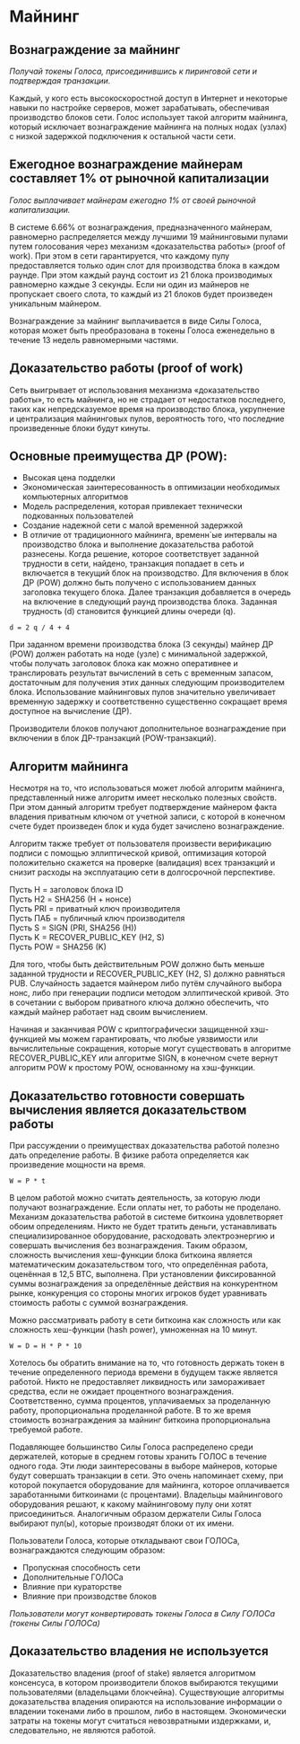 # Майнинг

## Вознаграждение за майнинг

_Получай токены Голоса, присоединившись к пиринговой сети и подтверждая транзакции._

Каждый, у кого есть высокоскоростной доступ в Интернет и некоторые навыки по настройке серверов, может зарабатывать, обеспечивая производство блоков сети. Голос использует такой алгоритм майнинга, который исключает вознаграждение майнинга на полных нодах \(узлах\) с низкой задержкой подключения к остальной части сети.

## Ежегодное вознаграждение майнерам составляет 1% от рыночной капитализации

_Голос выплачивает майнерам ежегодно 1% от своей рыночной капитализации._

В системе 6.66% от вознаграждения, предназначенного майнерам, равномерно распределяется между лучшими 19 майнинговыми пулами путем голосования через механизм «доказательства работы» \(proof of work\). При этом в сети гарантируется, что каждому пулу предоставляется только один слот для производства блока в каждом раунде. При этом каждый раунд состоит из 21 блока производимых равномерно каждые 3 секунды. Если ни один из майнеров не пропускает своего слота, то каждый из 21 блоков будет произведен уникальным майнером.

Вознаграждение за майнинг выплачивается в виде Силы Голоса, которая может быть преобразована в токены Голоса еженедельно в течение 13 недель равномерными частями.

## Доказательство работы \(proof of work\)

Сеть выигрывает от использования механизма «доказательство работы», то есть майнинга, но не страдает от недостатков последнего, таких как непредсказуемое время на производство блока, укрупнение и централизация майнинговых пулов, вероятность того, что последние произведенные блоки будут кинуты.

## Основные преимущества ДР \(POW\):

* Высокая цена подделки
* Экономическая заинтересованность в оптимизации необходимых компьютерных алгоритмов
* Модель распределения, которая привлекает технически подкованных пользователей
* Создание надежной сети с малой временной задержкой
* В отличие от традиционного майнинга, временн\`ые интервалы на производство блока и выполнение доказательства работой разнесены. Когда решение, которое соответствует заданной трудности в сети, найдено, транзакция попадает в сеть и включается в текущий блок на производство. Для включения в блок ДР \(POW\) должно быть получено с использованием данных заголовка текущего блока. Далее транзакция добавляется в очередь на включение в следующий раунд производства блока. Заданная трудность \(d\) становится функцией длины очереди \(q\).

`d = 2 q / 4 + 4`

При заданном времени производства блока \(3 секунды\) майнер ДР \(POW\) должен работать на ноде \(узле\) с минимальной задержкой, чтобы получать заголовок блока как можно оперативнее и транслировать результат вычислений в сеть с временным запасом, достаточным для получения этих данных следующим производителем блока. Использование майнинговых пулов значительно увеличивает временную задержку и соответственно существенно сокращает время доступное на вычисление \(ДР\).

Производители блоков получают дополнительное вознаграждение при включении в блок ДР-транзакций \(POW-транзакций\).

## Алгоритм майнинга

Несмотря на то, что использоваться может любой алгоритм майнинга, представленный ниже алгоритм имеет несколько полезных свойств. При этом данный алгоритм требует подтверждение майнером факта владения приватным ключом от учетной записи, с которой в конечном счете будет произведен блок и куда будет зачислено вознаграждение.

Алгоритм также требует от пользователя произвести верификацию подписи с помощью эллиптической кривой, оптимизация которой положительно скажется на проверке \(валидация\) всех транзакций и снизит расходы на эксплуатацию сети в долгосрочной перспективе.

Пусть H = заголовок блока ID  
Пусть Н2 = SHA256 \(H + нонсе\)  
Пусть PRI = приватный ключ производителя  
Пусть ПАБ = публичный ключ производителя  
Пусть S = SIGN \(PRI, SHA256 \(H\)\)  
Пусть K = RECOVER\_PUBLIC\_KEY \(H2, S\)  
Пусть POW = SHA256 \(K\)

Для того, чтобы быть действительным POW должно быть меньше заданной трудности и RECOVER\_PUBLIC\_KEY \(H2, S\) должно равняться PUB. Случайность задается майнером либо путём случайного выбора нонс, либо при генерации подписи методом эллиптической кривой. Это в сочетании с выбором приватного ключа должно обеспечить, что каждый майнер работает над своим вычислением.

Начиная и заканчивая POW с криптографически защищенной хэш-функцией мы можем гарантировать, что любые уязвимости или вычислительные сокращения, которые могут существовать в алгоритме RECOVER\_PUBLIC\_KEY или алгоритме SIGN, в конечном счете вернут алгоритм POW к простому POW, основанному на хэш-функции.

## Доказательство готовности совершать вычисления является доказательством работы

При рассуждении о преимуществах доказательства работой полезно дать определение работы. В физике работа определяется как произведение мощности на время.

`W = P * t`

В целом работой можно считать деятельность, за которую люди получают вознаграждение. Если оплаты нет, то работы не проделано. Механизм доказательства работой в системе биткоина удовлетворяет обоим определениям. Никто не будет тратить деньги, устанавливать специализированное оборудование, расходовать электроэнергию и совершать вычисления без вознаграждения. Таким образом, сложность вычисления хеш-функции блока биткоина является математическим доказательством того, что определённая работа, оценённая в 12,5 BTC, выполнена. При установлении фиксированной суммы вознаграждения за определённые действия на конкурентном рынке, конкуренция со стороны многих игроков будет уравнивать стоимость работы с суммой вознаграждения.

Можно рассматривать работу в сети биткоина как сложность или как сложность хеш-функции \(hash power\), умноженная на 10 минут.

`W = D = H * P * 10`

Хотелось бы обратить внимание на то, что готовность держать токен в течение определенного периода времени в будущем также является работой. Никто не предоставляет ликвидность или замораживает средства, если не ожидает процентного вознаграждения. Соответственно, сумма процентов, уплачиваемых за проделанную работу, пропорциональна проделанной работе. В то же время стоимость вознаграждения за майнинг биткоина пропорциональна требуемой работе.

Подавляющее большинство Силы Голоса распределено среди держателей, которые в среднем готовы хранить ГОЛОС в течение одного года. Эти люди заинтересованы в выборе майнеров, которые будут совершать транзакции в сети. Это очень напоминает схему, при которой покупается оборудование для майнинга, которое оплачивается заработанными биткоинами \(с процентами\). Владельцы майнингового оборудования решают, к какому майнинговому пулу они хотят присоединиться. Аналогичным образом держатели Силы Голоса выбирают пул\(ы\), которые производят блоки от их имени.

Пользователи Голоса, которые откладывают свои ГОЛОСа, вознаграждаются следующим образом:

* Пропускная способность сети
* Дополнительные ГОЛОСа
* Влияние при кураторстве
* Влияние при производстве блоков

_Пользователи могут конвертировать токены Голоса в Силу ГОЛОСа \(токены Силы ГОЛОСа\)_

## Доказательство владения не используется

Доказательство владения \(proof of stake\) является алгоритмом консенсуса, в котором производители блоков выбираются текущими пользователями \(владельцами блокчейна\). Существующие алгоритмы доказательства владения опираются на использование информации о владении токенами либо в прошлом, либо в настоящем. Экономически затраты на токены могут считаться невозвратными издержками, и, следовательно, не являются работой.

